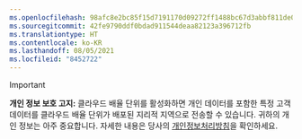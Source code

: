 ```yaml
---
ms.openlocfilehash: 98afc8e2bc85f15d7191170d09272ff1488bc67d3abbf811de0e6c04b73b117b
ms.sourcegitcommit: 42fe9790ddf0bdad911544deaa82123a396712fb
ms.translationtype: HT
ms.contentlocale: ko-KR
ms.lasthandoff: 08/05/2021
ms.locfileid: "8452722"
---
```

> [!Important]
> **개인 정보 보호 고지:** 클라우드 배율 단위를 활성화하면 개인 데이터를 포함한 특정 고객 데이터를 클라우드 배율 단위가 배포된 지리적 지역으로 전송할 수 있습니다. 귀하의 개인 정보는 아주 중요합니다. 자세한 내용은 당사의 [개인정보처리방침](https://go.microsoft.com/fwlink/?LinkId=521839)을 확인하세요.